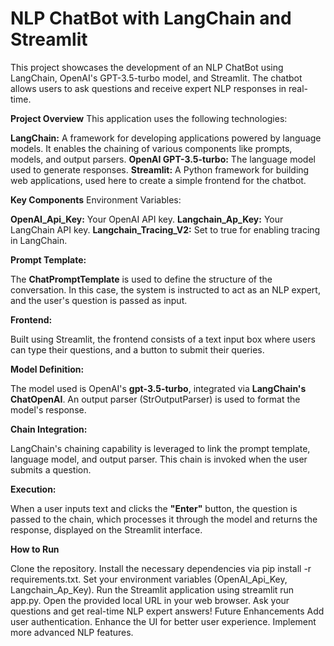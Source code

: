 # NLP ChatBot with LangChain and Streamlit
This project showcases the development of an NLP ChatBot using LangChain, OpenAI's GPT-3.5-turbo model, and Streamlit. The chatbot allows users to ask questions and receive expert NLP responses in real-time.

**Project Overview**
This application uses the following technologies:

**LangChain:** A framework for developing applications powered by language models. It enables the chaining of various components like prompts, models, and output parsers.
**OpenAI GPT-3.5-turbo:** The language model used to generate responses.
**Streamlit:** A Python framework for building web applications, used here to create a simple frontend for the chatbot.

**Key Components**
Environment Variables:

**OpenAI_Api_Key:** Your OpenAI API key.
**Langchain_Ap_Key:** Your LangChain API key.
**Langchain_Tracing_V2:** Set to true for enabling tracing in LangChain.


**Prompt Template:**

The **ChatPromptTemplate** is used to define the structure of the conversation. In this case, the system is instructed to act as an NLP expert, and the user's question is passed as input.

**Frontend:**

Built using Streamlit, the frontend consists of a text input box where users can type their questions, and a button to submit their queries.

**Model Definition:**

The model used is OpenAI's **gpt-3.5-turbo**, integrated via **LangChain's ChatOpenAI**.
An output parser (StrOutputParser) is used to format the model's response.

**Chain Integration:**

LangChain's chaining capability is leveraged to link the prompt template, language model, and output parser. This chain is invoked when the user submits a question.

**Execution:**

When a user inputs text and clicks the **"Enter"** button, the question is passed to the chain, which processes it through the model and returns the response, displayed on the Streamlit interface.

**How to Run**

Clone the repository.
Install the necessary dependencies via pip install -r requirements.txt.
Set your environment variables (OpenAI_Api_Key, Langchain_Ap_Key).
Run the Streamlit application using streamlit run app.py.
Open the provided local URL in your web browser.
Ask your questions and get real-time NLP expert answers!
Future Enhancements
Add user authentication.
Enhance the UI for better user experience.
Implement more advanced NLP features.
